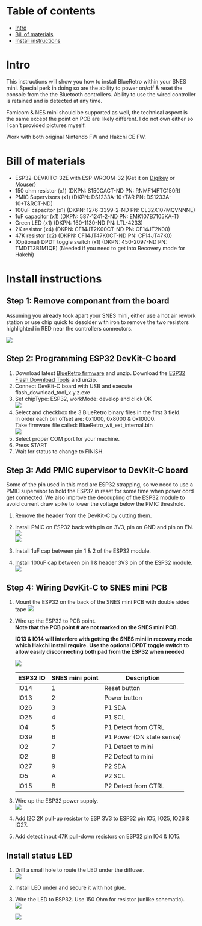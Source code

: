 # Table of contents
* [Intro](#intro)
* [Bill of materials](#bill-of-materials)
* [Install instructions](#install-instructions)

# Intro
This instructions will show you how to install BlueRetro within your SNES mini.
Special perk in doing so are the ability to power on/off & reset the console from the
the Bluetooth controllers. Ability to use the wired controller is retained and is detected
at any time.

Famicom & NES mini should be supported as well, the technical aspect is the same except the
point on PCB are likely different. I do not own either so I can't provided pictures myself.

Work with both original Nintendo FW and Hakchi CE FW.

# Bill of materials
* ESP32-DEVKITC-32E with ESP-WROOM-32 (Get it on [Digikey](https://www.digikey.com/en/products/detail/espressif-systems/ESP32-DEVKITC-32E/12091810?s=N4IgTCBcDaIKYGcAOBmMBaAJnAbgawEsAXAY3TThAF0BfIA) or [Mouser](https://www.mouser.com/ProductDetail/Espressif-Systems/ESP32-DevKitC-32E?qs=sGAEpiMZZMv0NwlthflBi3XYxq%252BTapwyHnR2%2FrAf4bY%3D))
* 150 ohm resistor (x1) (DKPN: S150CACT-ND PN: RNMF14FTC150R)
* PMIC Supervisors (x1) (DKPN: DS1233A-10+T&R PN: DS1233A-10+T&RCT-ND)
* 100uF capacitor (x1) (DKPN: 1276-3399-2-ND PN: CL32X107MQVNNNE)
* 1uF capacitor (x1) (DKPN: 587-1241-2-ND PN: EMK107B7105KA-T)
* Green LED (x1) (DKPN: 160-1130-ND PN: LTL-4233)
* 2K resistor (x4) (DKPN: CF14JT2K00CT-ND PN: CF14JT2K00)
* 47K resistor (x2) (DKPN: CF14JT47K0CT-ND PN: CF14JT47K0)
* (Optional) DPDT toggle switch (x1) (DKPN: 450-2097-ND PN: TMD1T3B1M1QE) (Needed if you need to get into Recovery mode for Hakchi)

# Install instructions

## Step 1: Remove componant from the board
Assuming you already took apart your SNES mini,
either use a hot air rework station or use chip quick to desolder with iron to remove
the two resistors highlighted in RED near the controllers connectors.

[![](img/mini/pcb_point.png)](img/mini/pcb_point.png)

## Step 2: Programming ESP32 DevKit-C board
1. Download latest [BlueRetro firmware](https://github.com/darthcloud/BlueRetro/releases) and unzip.
   Download the [ESP32 Flash Download Tools](https://www.espressif.com/en/support/download/other-tools) and unzip.
2. Connect DevKit-C board with USB and execute flash_download_tool_x.y.z.exe
3. Set chipType: ESP32, workMode: develop and click OK\
   ![](img/flash_mode.png)
4. Select and checkbox the 3 BlueRetro binary files in the first 3 field.\
   In order each bin offset are: 0x1000, 0x8000 & 0x10000.\
   Take firmware file called: BlueRetro_wii_ext_internal.bin\
   ![](img/flash_config.png)
6. Select proper COM port for your machine.
7. Press START
8. Wait for status to change to FINISH.

## Step 3: Add PMIC supervisor to DevKit-C board
Some of the pin used in this mod are ESP32 strapping, so we need to use a PMIC supervisor
to hold the ESP32 in reset for some time when power cord get connected. We also improve
the decoupling of the ESP32 module to avoid current draw spike to lower the voltage below
the PMIC threshold.

1. Remove the header from the DevKit-C by cutting them.

2. Install PMIC on ESP32 back with pin on 3V3, pin on GND and pin on EN.\
   [![](img/mini/pmic_pinout.png)](img/mini/pmic_pinout.png)\
   [![](img/mini/pmic_esp.png)](img/mini/pmic_esp.png)

2. Install 1uF cap between pin 1 & 2 of the ESP32 module.

3. Install 100uF cap between pin 1 & header 3V3 pin of the ESP32 module.\
   [![](img/mini/esp_big_cap.png)](img/mini/esp_big_cap.png)

## Step 4: Wiring DevKit-C to SNES mini PCB
1. Mount the ESP32 on the back of the SNES mini PCB with double sided tape
   [![](img/mini/esp_mount.png)](img/mini/esp_mount.png)

2. Wire up the ESP32 to PCB point.\
   **Note that the PCB point # are not marked on the SNES mini PCB.**

   **IO13 & IO14 will interfere with getting the SNES mini in recovery mode which Hakchi install require.**
   **Use the optional DPDT toggle switch to allow easily disconnecting both pad from the ESP32 when needed**

   [![](img/mini/pcb_point.png)](img/mini/pcb_point.png)

   **ESP32 IO** | **SNES mini point** | Description
   -|-|-
   IO14 | 1 | Reset button
   IO13 | 2 | Power button
   IO26 | 3 | P1 SDA
   IO25 | 4 | P1 SCL
   IO4 | 5 | P1 Detect from CTRL
   IO39 | 6 | P1 Power (ON state sense)
   IO2 | 7 | P1 Detect to mini
   IO2 | 8 | P2 Detect to mini
   IO27 | 9 | P2 SDA
   IO5 | A | P2 SCL
   IO15 | B | P2 Detect from CTRL

3. Wire up the ESP32 power supply.\
   [![](img/mini/esp_power.jpg)](img/mini/esp_power.jpg)

4. Add I2C 2K pull-up resistor to ESP 3V3 to ESP32 pin IO5, IO25, IO26 & IO27.

5. Add detect input 47K pull-down resistors on ESP32 pin IO4 & IO15.

## Install status LED
1. Drill a small hole to route the LED under the diffuser.\
   [![](img/mini/led.jpg)](img/mini/led.jpg)

2. Install LED under and secure it with hot glue.

3. Wire the LED to ESP32. Use 150 Ohm for resistor (unlike schematic).\
   [![](img/led_io17.png)](img/led_io17.png)

   [![](img/mini/end_result.png)](img/mini/end_result.png)
